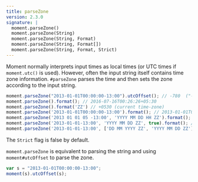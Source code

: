 ```yaml
---
title: parseZone
version: 2.3.0
signature: |
  moment.parseZone()
  moment.parseZone(String)
  moment.parseZone(String, Format)
  moment.parseZone(String, Format[])
  moment.parseZone(String, Format, Strict)
---
```



Moment normally interprets input times as local times (or UTC times if `moment.utc()` is used). However, often the input string itself contains time zone information. `#parseZone` parses the time and then sets the zone according to the input string.

```javascript
moment.parseZone("2013-01-01T00:00:00-13:00").utcOffset(); // -780  ("-13:00" in total minutes)
moment.parseZone().format(); // 2016-07-16T00:26:26+05:30
moment.parseZone().format('ZZ') // +0530 (current time-zone)
moment.parseZone('2013-01-01T00:00:00-13:00').format(); // 2013-01-01T00:00:00-13:00
moment.parseZone('2013 01 01 05 -13:00', 'YYYY MM DD HH ZZ').format(); // 2013-01-01T05:00:00-13:00
moment.parseZone('2013-01-01-13:00', 'YYYY MM DD ZZ', true).format(); // Invalid date (doesn't strictly match the format)
moment.parseZone('2013-01-01-13:00', ['DD MM YYYY ZZ', 'YYYY MM DD ZZ']).format(); // 2013-01-01T00:00:00-13:00 (matches any one format in the array)
```
The `Strict` flag is false by default.

`moment.parseZone` is equivalent to parsing the string and using `moment#utcOffset` to parse the zone.

```javascript
var s = "2013-01-01T00:00:00-13:00";
moment(s).utcOffset(s);
```
